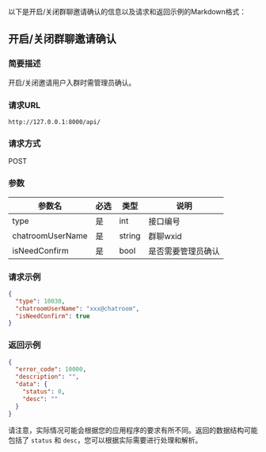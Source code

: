 以下是开启/关闭群聊邀请确认的信息以及请求和返回示例的Markdown格式：

## 开启/关闭群聊邀请确认

### 简要描述

开启/关闭邀请用户入群时需管理员确认。

### 请求URL

```
http://127.0.0.1:8000/api/
```

### 请求方式

POST

### 参数

| 参数名           | 必选 | 类型   | 说明                 |
| ---------------- | ---- | ------ | -------------------- |
| type             | 是   | int    | 接口编号             |
| chatroomUserName | 是   | string | 群聊wxid             |
| isNeedConfirm    | 是   | bool   | 是否需要管理员确认   |

### 请求示例

```json
{
  "type": 10030,
  "chatroomUserName": "xxx@chatroom",
  "isNeedConfirm": true
}
```

### 返回示例

```json
{
  "error_code": 10000,
  "description": "",
  "data": {
    "status": 0,
    "desc": ""
  }
}
```

请注意，实际情况可能会根据您的应用程序的要求有所不同。返回的数据结构可能包括了 `status` 和 `desc`，您可以根据实际需要进行处理和解析。